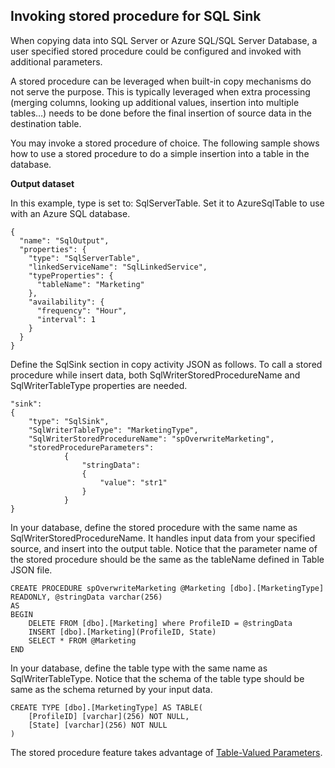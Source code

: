 ## Invoking stored procedure for SQL Sink

When copying data into SQL Server or Azure SQL/SQL Server Database, a user specified stored procedure could be configured and invoked with additional parameters. 

A stored procedure can be leveraged when built-in copy mechanisms do not serve the purpose. This is typically leveraged when extra processing (merging columns, looking up additional values, insertion into multiple tables…) needs to be done before the final insertion of source data in the destination table. 

You may invoke a stored procedure of choice. The following sample shows how to use a stored procedure to do a simple insertion into a table in the database. 

**Output dataset**

In this example, type is set to: SqlServerTable. Set it to AzureSqlTable to use with an Azure SQL database. 

	{
	  "name": "SqlOutput",
	  "properties": {
	    "type": "SqlServerTable",
	    "linkedServiceName": "SqlLinkedService",
	    "typeProperties": {
	      "tableName": "Marketing"
	    },
	    "availability": {
	      "frequency": "Hour",
	      "interval": 1
	    }
	  }
	}
	
Define the SqlSink section in copy activity JSON as follows. To call a stored procedure while insert data, both SqlWriterStoredProcedureName and SqlWriterTableType properties are needed.

	"sink":
	{
	    "type": "SqlSink",
	    "SqlWriterTableType": "MarketingType",
	    "SqlWriterStoredProcedureName": "spOverwriteMarketing", 
	    "storedProcedureParameters":
	            {
	                "stringData": 
	                {
	                    "value": "str1"     
	                }
	            }
	}

In your database, define the stored procedure with the same name as SqlWriterStoredProcedureName. It handles input data from your specified source, and insert into the output table. Notice that the parameter name of the stored procedure should be the same as the tableName defined in Table JSON file.

	CREATE PROCEDURE spOverwriteMarketing @Marketing [dbo].[MarketingType] READONLY, @stringData varchar(256)
	AS
	BEGIN
	    DELETE FROM [dbo].[Marketing] where ProfileID = @stringData
	    INSERT [dbo].[Marketing](ProfileID, State)
	    SELECT * FROM @Marketing
	END

In your database, define the table type with the same name as SqlWriterTableType. Notice that the schema of the table type should be same as the schema returned by your input data.

	CREATE TYPE [dbo].[MarketingType] AS TABLE(
	    [ProfileID] [varchar](256) NOT NULL,
	    [State] [varchar](256) NOT NULL
	)

The stored procedure feature takes advantage of [Table-Valued Parameters](https://msdn.microsoft.com/library/bb675163.aspx).